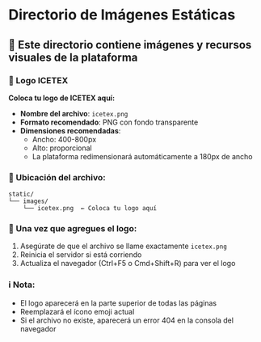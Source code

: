 # Directorio de Imágenes Estáticas

## 📁 Este directorio contiene imágenes y recursos visuales de la plataforma

### 🎯 Logo ICETEX

**Coloca tu logo de ICETEX aquí:**

- **Nombre del archivo**: `icetex.png`
- **Formato recomendado**: PNG con fondo transparente
- **Dimensiones recomendadas**: 
  - Ancho: 400-800px
  - Alto: proporcional
  - La plataforma redimensionará automáticamente a 180px de ancho
  
### 📍 Ubicación del archivo:

```
static/
└── images/
    └── icetex.png  ← Coloca tu logo aquí
```

### 🔧 Una vez que agregues el logo:

1. Asegúrate de que el archivo se llame exactamente `icetex.png`
2. Reinicia el servidor si está corriendo
3. Actualiza el navegador (Ctrl+F5 o Cmd+Shift+R) para ver el logo

### ℹ️ Nota:

- El logo aparecerá en la parte superior de todas las páginas
- Reemplazará el ícono emoji actual
- Si el archivo no existe, aparecerá un error 404 en la consola del navegador

